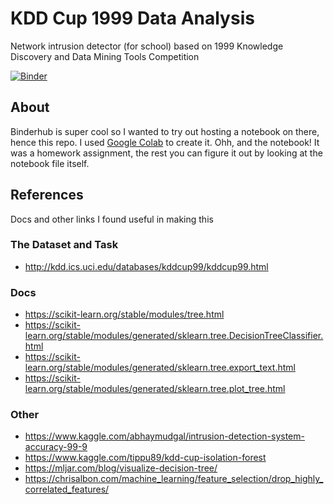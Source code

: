 # KDD Cup 1999 Data Analysis

Network intrusion detector (for school) based on 1999 Knowledge Discovery and Data Mining Tools Competition

[![Binder](https://mybinder.org/badge_logo.svg)](https://mybinder.org/v2/gh/sblack4/binder-k99-analysis/master?filepath=index.ipynb)

## About

Binderhub is super cool so I wanted to try out hosting a notebook on there, hence this repo. I used [Google Colab](https://colab.research.google.com/notebooks/intro.ipynb) to create it. Ohh, and the notebook! It was a homework assignment, the rest you can figure it out by looking at the notebook file itself.

## References

Docs and other links I found useful in making this

### The Dataset and Task

- http://kdd.ics.uci.edu/databases/kddcup99/kddcup99.html

### Docs

- https://scikit-learn.org/stable/modules/tree.html
- https://scikit-learn.org/stable/modules/generated/sklearn.tree.DecisionTreeClassifier.html
- https://scikit-learn.org/stable/modules/generated/sklearn.tree.export_text.html
- https://scikit-learn.org/stable/modules/generated/sklearn.tree.plot_tree.html

### Other

- https://www.kaggle.com/abhaymudgal/intrusion-detection-system-accuracy-99-9
- https://www.kaggle.com/tippu89/kdd-cup-isolation-forest
- https://mljar.com/blog/visualize-decision-tree/
- https://chrisalbon.com/machine_learning/feature_selection/drop_highly_correlated_features/
